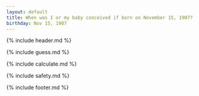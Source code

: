 ```yaml
---
layout: default
title: When was I or my baby conceived if born on November 15, 1907?
birthday: Nov 15, 1907
---
```


{% include header.md %}

{% include guess.md %}

{% include calculate.md %}

{% include safety.md %}

{% include footer.md %}



